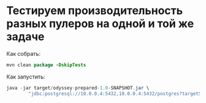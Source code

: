# Тестируем производительность разных пулеров на одной и той же задаче

Как собрать:
```java
mvn clean package -DskipTests
```
Как запустить:
```java
java -jar target/odyssey-prepared-1.0-SNAPSHOT.jar \
        "jdbc:postgresql://10.0.0.4:5432,10.0.0.4:5432/postgres?targetServerType=primary?user=test&password=test" 1 30
```

